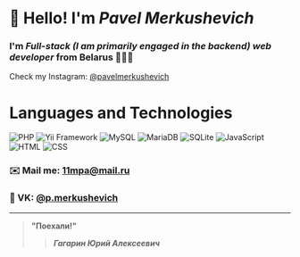 # 👋 Hello! I'm *Pavel Merkushevich*
### I'm *Full-stack (I am primarily engaged in the backend) web developer* from Belarus 🌳🇧🇾
Check my Instagram: [@pavelmerkushevich](https://www.instagram.com/pavelmerkushevich/)

# Languages and Technologies 
![PHP](https://img.shields.io/badge/-PHP-090909?style=flat&logo=php)
![Yii Framework](https://img.shields.io/badge/-Yii%20Framework-090909?style=flat&logo=yii)
![MySQL](https://img.shields.io/badge/-MySQL-090909?style=flat&logo=mysql)
![MariaDB](https://img.shields.io/badge/-MariaDB-090909?style=flat&logo=mariadb)
![SQLite](https://img.shields.io/badge/-SQLite-090909?style=flat&logo=sqlite)
![JavaScript](https://img.shields.io/badge/-JavaScript-090909?style=flat&logo=javascript)
![HTML](https://img.shields.io/badge/-HTML-090909?style=flat&logo=html5)
![CSS](https://img.shields.io/badge/-CSS-090909?style=flat&logo=css3)
### ✉️ Mail me: 11mpa@mail.ru
### 📡 VK: [@p.merkushevich](https://vk.com/p.merkushevich)
---
> **"Поехали!"**
>> ***Гагарин Юрий Алексеевич***
